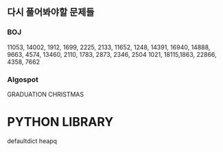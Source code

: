 다시 풀어봐야할 문제들
-----
### BOJ
11053, 14002, 1912, 1699, 2225, 2133, 11652, 1248, 14391, 16940, 14888, 9663, 4574, 13460, 2110, 1783, 2873, 2346, 2504
1021, 18115,1863, 22866, 4358, 7662

### Algospot
GRADUATION
CHRISTMAS

# PYTHON LIBRARY
defaultdict
heapq